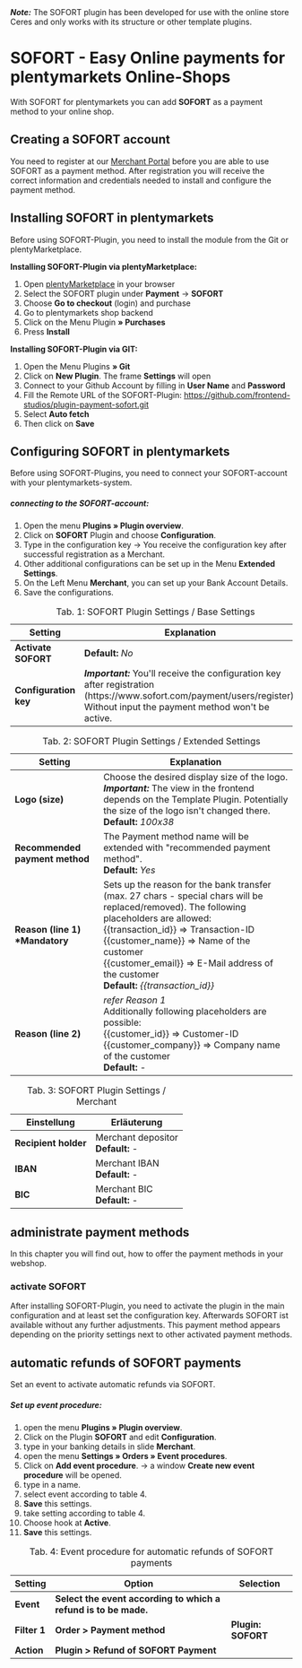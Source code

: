 <div class="alert alert-warning" role="alert">
   <strong><i>Note:</i></strong> The SOFORT plugin has been developed for use with the online store Ceres and only works with its structure or other template plugins. 
</div>

# SOFORT - Easy Online payments for plentymarkets Online-Shops

With SOFORT for plentymarkets you can add **SOFORT** as a payment method to your online shop.

## Creating a SOFORT account

You need to register at our [Merchant Portal](https://www.sofort.com/payment/users/register) before you are able to use SOFORT as a payment method. After registration you will receive the correct information and credentials needed to install and configure the payment method. 

## Installing SOFORT in plentymarkets

Before using SOFORT-Plugin, you need to install the module from the Git or plentyMarketplace.

**Installing SOFORT-Plugin via plentyMarketplace:**

1. Open [plentyMarketplace](https://marketplace.plentymarkets.com/) in your browser
2. Select the SOFORT plugin under **Payment** → **SOFORT**
3. Choose **Go to checkout** (login) and purchase
4. Go to plentymarkets shop backend
5. Click on the Menu Plugin **» Purchases**
6. Press **Install**

**Installing SOFORT-Plugin via GIT:**

1. Open the Menu Plugins **» Git**
2.	Click on **New Plugin**. The frame **Settings** will open
3.	Connect to your Github Account by filling in **User Name** and **Password** 
4.	Fill the Remote URL of the SOFORT-Plugin: <https://github.com/frontend-studios/plugin-payment-sofort.git>
5.	Select **Auto fetch**
6.	Then click on **Save**

## Configuring SOFORT in plentymarkets

Before using SOFORT-Plugins, you need to connect your SOFORT-account with your plentymarkets-system.

##### connecting to the SOFORT-account:
  
1. Open the menu **Plugins » Plugin overview**.
2. Click on **SOFORT** Plugin and choose **Configuration**.
3. Type in the configuration key 
	→ You receive the configuration key after successful registration as a Merchant.
4. Other additional configurations can be set up in the Menu **Extended Settings**.
5. On the Left Menu **Merchant**, you can set up your Bank Account Details.
6. Save the configurations.

<table>
  <caption>Tab. 1: SOFORT Plugin Settings / Base Settings</caption>
  <thead>
    <th>
      Setting
    </th>
    <th>
      Explanation
    </th>
  </thead>
  <tbody>
    <tr>
      <td>
        <b>Activate SOFORT</b>
      </td>
      <td><b>Default:</b> <i>No</i>
      </td>
    </tr>
    <tr>
      <td>
        <b>Configuration key</b>
      </td>
      <td><strong><i>Important:</i></strong> You'll receive the configuration key after registration (https://www.sofort.com/payment/users/register). <br />Without input the payment method won't be active.
      </td>
    </tr>
  </tbody>
</table>

<table>
  <caption>Tab. 2: SOFORT Plugin Settings / Extended Settings</caption>
  <thead>
    <th>
      Setting
    </th>
    <th>
      Explanation
    </th>
  </thead>
  <tbody>
    <tr>
      <td>
        <b>Logo (size)</b>
      </td>
      <td>
        Choose the desired display size of the logo. <strong><i><br />Important: </i></strong>The view in the frontend depends on the Template Plugin. Potentially the size of the logo isn't changed there.
        <br /><b>Default:</b> <i>100x38</i>
      </td>
    </tr>
    <tr>
      <td>
        <b>Recommended payment method</b>
      </td>
      <td>
        The Payment method name will be extended with "recommended payment method".
        <br /><b>Default:</b> <i>Yes</i>
      </td>
    </tr>
    <tr>
      <td>
        <b>Reason (line 1) *Mandatory</b>
      </td>
      <td>
        Sets up the reason for the bank transfer (max. 27 chars - special chars will be replaced/removed). The following placeholders are allowed:<br />
        {{transaction_id}} => Transaction-ID<br />
        {{customer_name}} => Name of the customer<br />
        {{customer_email}} => E-Mail address of the customer<br />
        <b>Default:</b> <i>{{transaction_id}}</i>
      </td>
    </tr>
    <tr>
      <td>
        <b>Reason (line 2)</b>
      </td>
      <td>
        <i>refer Reason 1</i><br />
        Additionally following placeholders are possible:<br />
        {{customer_id}} => Customer-ID<br />
        {{customer_company}} => Company name of the customer<br />
        <b>Default:</b> <i>-</i>
      </td>
    </tr>
  </tbody>
</table>

<table>
  <caption>Tab. 3: SOFORT Plugin Settings / Merchant</caption>
  <thead>
    <th>
      Einstellung
    </th>
    <th>
      Erläuterung
    </th>
  </thead>
  <tbody>
    <tr>
      <td>
        <b>Recipient holder</b>
      </td>
      <td>
        Merchant depositor
        <br /><b>Default:</b> -
      </td>
    </tr>
    <tr>
      <td>
        <b>IBAN</b>
      </td>
      <td>
        Merchant IBAN	
        <br /><b>Default:</b> -
      </td>
    </tr>
    <tr>
      <td>
        <b>BIC</b>
      </td>
      <td>
        Merchant BIC
        <br /><b>Default:</b> -
      </td>
    </tr>
  </tbody>
</table>

## administrate payment methods

In this chapter you will find out, how to offer the payment methods in your webshop.

### activate SOFORT

After installing SOFORT-Plugin, you need to activate the plugin in the main configuration and at least set the configuration key. Afterwards SOFORT ist available without any further adjustments. This payment method appears depending on the priority settings next to other activated payment methods.

## automatic refunds of SOFORT payments

Set an event to activate automatic refunds via SOFORT.

##### Set up event procedure:

1. open the menu **Plugins » Plugin overview**.
2. Click on the Plugin **SOFORT** and edit **Configuration**.
3. type in your banking details in slide **Merchant**.
4. open the menu **Settings » Orders » Event procedures**.
5. Click on **Add event procedure**.
→ a window **Create new event procedure** will be opened.
6. type in a name.
7. select event according to table 4.
8. **Save** this settings.
9. take setting according to table 4.
10. Choose hook at **Active**.
11. **Save** this settings.

<table>
  <thead>
    <th>
      Setting
    </th>
    <th>
      Option
    </th>
    <th>
      Selection
    </th>
  </thead>
  <tbody>
    <tr>
      <td><strong>Event</strong></td>
      <td><strong>Select the event according to which a refund is to be made.</strong></td>
      <td></td>
    </tr>
    <tr>
      <td><strong>Filter 1</strong></td>
      <td><strong>Order > Payment method</strong></td>
      <td><strong>Plugin: SOFORT</strong></td>
    </tr>
    <tr>
      <td><strong>Action</strong></td>
      <td><strong>Plugin > Refund of SOFORT Payment</strong></td>
      <td>&nbsp;</td>
    </tr>
  </tbody>
  <caption>
    Tab. 4: Event procedure for automatic refunds of SOFORT payments
  </caption>
</table>